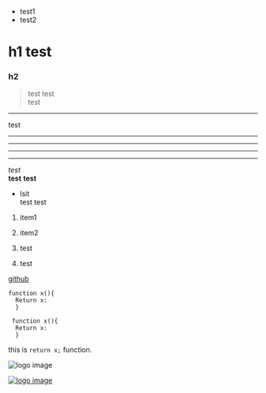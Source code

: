 - test1
- test2

# h1 test
### h2 

>test test  
test

- - -
test
- - -
___
- - - 
***

_test_  
__test__ 
**test**

- lsit  
   test
   test
   
 1. item1
 2. item2
 
 1. test
 1. test
 
 [github](https://github.com "this is GitHub")
 
 
```
function x(){
  Return x:
  }
```
 
     function x(){
      Return x:
      }

this is `return x;` function.    

![logo image](http://dotinstall.com/img/logo_200x200.png "dotinstall!")

[![logo image](http://dotinstall.com/img/logo_200x200.png "dotinstall!")](http://dotinstall.com)